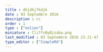 ```yaml
---
title : dkjdkjfkdjk
date : 03 Septembre 2016
description : cc
order : 1
type : ["eolien"]
miniature : CliffsByBjzaba.png
last_modified : 03 Septembre 2016 23-21-47
type_editor : ["SimpleMd"]
---
```

